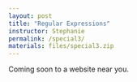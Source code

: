 ```yaml
---
layout: post
title: "Regular Expressions"
instructor: Stephanie
permalink: /special3/
materials: files/special3.zip
---
```


Coming soon to a website near you.